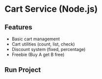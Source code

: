 # Cart Service (Node.js)

## Features

- Basic cart management
- Cart utilities (count, list, check)
- Discount system (fixed, percentage)
- Freebie (Buy A get B free)

## Run Project
